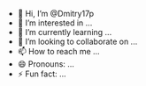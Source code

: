 - 👋 Hi, I’m @Dmitry17p
- 👀 I’m interested in ...
- 🌱 I’m currently learning ...
- 💞️ I’m looking to collaborate on ...
- 📫 How to reach me ...
- 😄 Pronouns: ...
- ⚡ Fun fact: ...

<!---
Dmitry17p/Dmitry17p is a ✨ special ✨ repository because its `README.md` (this file) appears on your GitHub profile.
You can click the Preview link to take a look at your changes.
--->
